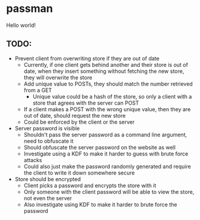 # passman

Hello world!

## TODO:

* Prevent client from overwriting store if they are out of date
    * Currently, if one client gets behind another and their store is out of date, when they insert something without fetching the new store, they will overwrite the store
    * Add unique value to POSTs, they should match the number retrieved from a GET
        * Unique value could be a hash of the store, so only a client with a store that agrees with the server can POST
    * If a client makes a POST with the wrong unique value, then they are out of date, should request the new store
    * Could be enforced by the client or the server
* Server password is visible
    * Shouldn't pass the server password as a command line argument, need to obfuscate it
    * Should obfuscate the server password on the website as well
    * Investigate using a KDF to make it harder to guess with brute force attacks
    * Could also just make the password randomly generated and require the client to write it down somewhere secure
* Store should be encrypted
    * Client picks a password and encrypts the store with it
    * Only someone with the client password will be able to view the store, not even the server
    * Also investigate using KDF to make it harder to brute force the password
